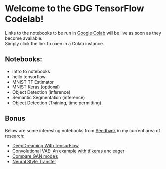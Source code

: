 # Welcome to the GDG TensorFlow Codelab!
Links to the notebooks to be run in [Google Colab](colab.research.google.com) will be live as soon as they become available.  
Simply click the link to open in a Colab instance.  

## Notebooks:  
* intro to notebooks  
*  hello tensorflow  
*  MNIST TF Estimator  
*  MNIST Keras (optional)  
*  Object Detection (inference)   
*  Semantic Segmentation (inference)  
*  Object Detection (Training, time permitting)  

## Bonus 
Below are some interesting notebooks from [Seedbank](https://research.google.com/seedbank/seeds) in my current area of research:   
* [DeepDreaming With TensorFlow](https://colab.research.google.com/drive/1DWcrN9WXni58MbddvlShX0wF_oeo8W_0#forceEdit=true&offline=true&sandboxMode=true)  
* [Convolutional VAE: An example with tf.keras and eager](https://colab.research.google.com/github/tensorflow/tensorflow/blob/master/tensorflow/contrib/eager/python/examples/generative_examples/cvae.ipynb)  
* [Compare GAN models](https://colab.research.google.com/github/google/compare_gan/blob/master/compare_gan/src/tfhub_models.ipynb)  
* [Neural Style Transfer](https://colab.research.google.com/github/tensorflow/lucid/blob/master/notebooks/differentiable-parameterizations/style_transfer_2d.ipynb)  
